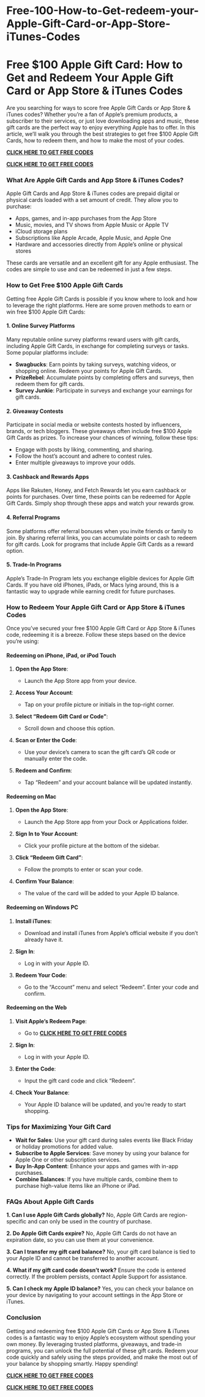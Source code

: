 # Free-100-How-to-Get-redeem-your-Apple-Gift-Card-or-App-Store-iTunes-Codes

# Free $100 Apple Gift Card: How to Get and Redeem Your Apple Gift Card or App Store & iTunes Codes
Are you searching for ways to score free Apple Gift Cards or App Store & iTunes codes? Whether you’re a fan of Apple’s premium products, a subscriber to their services, or just love downloading apps and music, these gift cards are the perfect way to enjoy everything Apple has to offer. In this article, we’ll walk you through the best strategies to get free $100 Apple Gift Cards, how to redeem them, and how to make the most of your codes.

**[CLICK HERE TO GET FREE CODES](https://giftcardshopzone.sajenscreations.com/adbluoffer/AlloffrXiRo.html)**

**[CLICK HERE TO GET FREE CODES](https://giftcardshopzone.sajenscreations.com/adbluoffer/AlloffrXiRo.html)**

### What Are Apple Gift Cards and App Store & iTunes Codes?

Apple Gift Cards and App Store & iTunes codes are prepaid digital or physical cards loaded with a set amount of credit. They allow you to purchase:

- Apps, games, and in-app purchases from the App Store
- Music, movies, and TV shows from Apple Music or Apple TV
- iCloud storage plans
- Subscriptions like Apple Arcade, Apple Music, and Apple One
- Hardware and accessories directly from Apple’s online or physical stores

These cards are versatile and an excellent gift for any Apple enthusiast. The codes are simple to use and can be redeemed in just a few steps.

### How to Get Free $100 Apple Gift Cards

Getting free Apple Gift Cards is possible if you know where to look and how to leverage the right platforms. Here are some proven methods to earn or win free $100 Apple Gift Cards:

#### 1. **Online Survey Platforms**

Many reputable online survey platforms reward users with gift cards, including Apple Gift Cards, in exchange for completing surveys or tasks. Some popular platforms include:

- **Swagbucks**: Earn points by taking surveys, watching videos, or shopping online. Redeem your points for Apple Gift Cards.
- **PrizeRebel**: Accumulate points by completing offers and surveys, then redeem them for gift cards.
- **Survey Junkie**: Participate in surveys and exchange your earnings for gift cards.

#### 2. **Giveaway Contests**

Participate in social media or website contests hosted by influencers, brands, or tech bloggers. These giveaways often include free $100 Apple Gift Cards as prizes. To increase your chances of winning, follow these tips:

- Engage with posts by liking, commenting, and sharing.
- Follow the host’s account and adhere to contest rules.
- Enter multiple giveaways to improve your odds.

#### 3. **Cashback and Rewards Apps**

Apps like Rakuten, Honey, and Fetch Rewards let you earn cashback or points for purchases. Over time, these points can be redeemed for Apple Gift Cards. Simply shop through these apps and watch your rewards grow.

#### 4. **Referral Programs**

Some platforms offer referral bonuses when you invite friends or family to join. By sharing referral links, you can accumulate points or cash to redeem for gift cards. Look for programs that include Apple Gift Cards as a reward option.

#### 5. **Trade-In Programs**

Apple’s Trade-In Program lets you exchange eligible devices for Apple Gift Cards. If you have old iPhones, iPads, or Macs lying around, this is a fantastic way to upgrade while earning credit for future purchases.

### How to Redeem Your Apple Gift Card or App Store & iTunes Codes

Once you’ve secured your free $100 Apple Gift Card or App Store & iTunes code, redeeming it is a breeze. Follow these steps based on the device you’re using:

#### Redeeming on iPhone, iPad, or iPod Touch

1. **Open the App Store**:
   - Launch the App Store app from your device.

2. **Access Your Account**:
   - Tap on your profile picture or initials in the top-right corner.

3. **Select “Redeem Gift Card or Code”**:
   - Scroll down and choose this option.

4. **Scan or Enter the Code**:
   - Use your device’s camera to scan the gift card’s QR code or manually enter the code.

5. **Redeem and Confirm**:
   - Tap “Redeem” and your account balance will be updated instantly.

#### Redeeming on Mac

1. **Open the App Store**:
   - Launch the App Store app from your Dock or Applications folder.

2. **Sign In to Your Account**:
   - Click your profile picture at the bottom of the sidebar.

3. **Click “Redeem Gift Card”**:
   - Follow the prompts to enter or scan your code.

4. **Confirm Your Balance**:
   - The value of the card will be added to your Apple ID balance.

#### Redeeming on Windows PC

1. **Install iTunes**:
   - Download and install iTunes from Apple’s official website if you don’t already have it.

2. **Sign In**:
   - Log in with your Apple ID.

3. **Redeem Your Code**:
   - Go to the “Account” menu and select “Redeem”. Enter your code and confirm.

#### Redeeming on the Web

1. **Visit Apple’s Redeem Page**:
   - Go to  **[CLICK HERE TO GET FREE CODES](https://giftcardshopzone.sajenscreations.com/adbluoffer/AlloffrXiRo.html)**

2. **Sign In**:
   - Log in with your Apple ID.

3. **Enter the Code**:
   - Input the gift card code and click “Redeem”.

4. **Check Your Balance**:
   - Your Apple ID balance will be updated, and you’re ready to start shopping.

### Tips for Maximizing Your Gift Card

- **Wait for Sales**: Use your gift card during sales events like Black Friday or holiday promotions for added value.
- **Subscribe to Apple Services**: Save money by using your balance for Apple One or other subscription services.
- **Buy In-App Content**: Enhance your apps and games with in-app purchases.
- **Combine Balances**: If you have multiple cards, combine them to purchase high-value items like an iPhone or iPad.

### FAQs About Apple Gift Cards

**1. Can I use Apple Gift Cards globally?**
No, Apple Gift Cards are region-specific and can only be used in the country of purchase.

**2. Do Apple Gift Cards expire?**
No, Apple Gift Cards do not have an expiration date, so you can use them at your convenience.

**3. Can I transfer my gift card balance?**
No, your gift card balance is tied to your Apple ID and cannot be transferred to another account.

**4. What if my gift card code doesn’t work?**
Ensure the code is entered correctly. If the problem persists, contact Apple Support for assistance.

**5. Can I check my Apple ID balance?**
Yes, you can check your balance on your device by navigating to your account settings in the App Store or iTunes.

### Conclusion

Getting and redeeming free $100 Apple Gift Cards or App Store & iTunes codes is a fantastic way to enjoy Apple’s ecosystem without spending your own money. By leveraging trusted platforms, giveaways, and trade-in programs, you can unlock the full potential of these gift cards. Redeem your code quickly and safely using the steps provided, and make the most out of your balance by shopping smartly. Happy spending!

**[CLICK HERE TO GET FREE CODES](https://giftcardshopzone.sajenscreations.com/adbluoffer/AlloffrXiRo.html)**

**[CLICK HERE TO GET FREE CODES](https://giftcardshopzone.sajenscreations.com/adbluoffer/AlloffrXiRo.html)**


